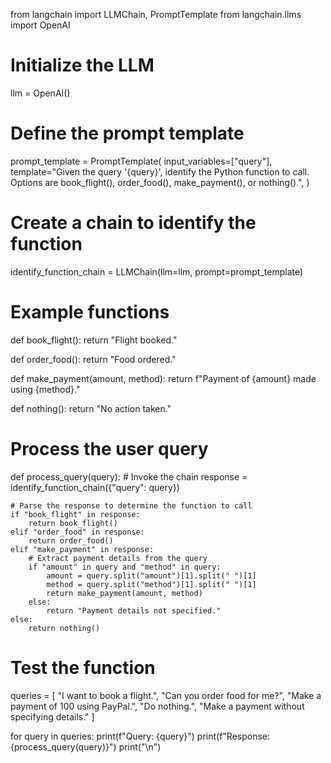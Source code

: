 from langchain import LLMChain, PromptTemplate
from langchain.llms import OpenAI

# Initialize the LLM
llm = OpenAI()

# Define the prompt template
prompt_template = PromptTemplate(
    input_variables=["query"],
    template="Given the query '{query}', identify the Python function to call. Options are book_flight(), order_food(), make_payment(), or nothing().",
)

# Create a chain to identify the function
identify_function_chain = LLMChain(llm=llm, prompt=prompt_template)

# Example functions
def book_flight():
    return "Flight booked."

def order_food():
    return "Food ordered."

def make_payment(amount, method):
    return f"Payment of {amount} made using {method}."

def nothing():
    return "No action taken."

# Process the user query
def process_query(query):
    # Invoke the chain
    response = identify_function_chain({"query": query})
    
    # Parse the response to determine the function to call
    if "book_flight" in response:
        return book_flight()
    elif "order_food" in response:
        return order_food()
    elif "make_payment" in response:
        # Extract payment details from the query
        if "amount" in query and "method" in query:
            amount = query.split("amount")[1].split(" ")[1]
            method = query.split("method")[1].split(" ")[1]
            return make_payment(amount, method)
        else:
            return "Payment details not specified."
    else:
        return nothing()

# Test the function
queries = [
    "I want to book a flight.",
    "Can you order food for me?",
    "Make a payment of 100 using PayPal.",
    "Do nothing.",
    "Make a payment without specifying details."
]

for query in queries:
    print(f"Query: {query}")
    print(f"Response: {process_query(query)}")
    print("\n")
